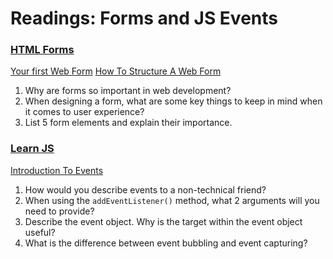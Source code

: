 # Readings: Forms and JS Events

### [HTML Forms](https://developer.mozilla.org/en-US/docs/Learn/Forms)

[Your first Web Form](https://developer.mozilla.org/en-US/docs/Learn/Forms/Your_first_form)
[How To Structure A Web Form](https://developer.mozilla.org/en-US/docs/Learn/Forms/How_to_structure_a_web_form)

1. Why are forms so important in web development?
1. When designing a form, what are some key things to keep in mind when it comes to user experience?
1. List 5 form elements and explain their importance.

### [Learn JS](https://developer.mozilla.org/en-US/docs/Learn/JavaScript)

[Introduction To Events](https://developer.mozilla.org/en-US/docs/Learn/JavaScript/Building_blocks/Events)

1. How would you describe events to a non-technical friend?
1. When using the `addEventListener()` method, what 2 arguments will you need to provide?
1. Describe the event object. Why is the target within the event object useful?
1. What is the difference between event bubbling and event capturing?
